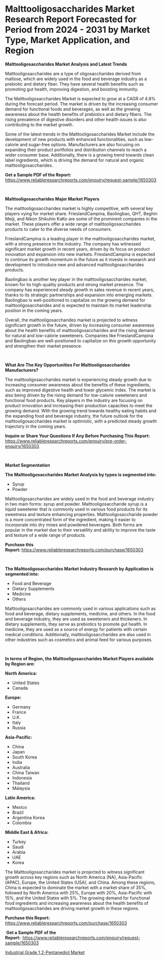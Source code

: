 <p><h1>Malttooligosaccharides Market Research Report Forecasted for Period from 2024 -  2031 by Market Type, Market Application, and Region</h1></p><p><strong>Malttooligosaccharides Market Analysis and Latest Trends</strong></p>
<p><p>Malttooligosaccharides are a type of oligosaccharides derived from maltose, which are widely used in the food and beverage industry as a prebiotic and dietary fiber. They have several health benefits such as promoting gut health, improving digestion, and boosting immunity.</p><p>The Malttooligosaccharides Market is expected to grow at a CAGR of 4.8% during the forecast period. The market is driven by the increasing consumer demand for functional foods and beverages, as well as the growing awareness about the health benefits of prebiotics and dietary fibers. The rising prevalence of digestive disorders and other health issues is also contributing to the market growth.</p><p>Some of the latest trends in the Malttooligosaccharides Market include the development of new products with enhanced functionalities, such as low-calorie and sugar-free options. Manufacturers are also focusing on expanding their product portfolios and distribution channels to reach a wider consumer base. Additionally, there is a growing trend towards clean label ingredients, which is driving the demand for natural and organic malttooligosaccharides.</p></p>
<p><strong>Get a Sample PDF of the Report:&nbsp;</strong> <a href="https://www.reliableresearchreports.com/enquiry/request-sample/1650303">https://www.reliableresearchreports.com/enquiry/request-sample/1650303</a></p>
<p>&nbsp;</p>
<p><strong>Malttooligosaccharides Major Market Players</strong></p>
<p><p>The malttooligosaccharides market is highly competitive, with several key players vying for market share. FrieslandCampina, Baolingbao, QHT, Beghin Meiji, and Nikon Shikuhin KaKo are some of the prominent companies in the market. These players offer a wide range of malttooligosaccharides products to cater to the diverse needs of consumers.</p><p>FrieslandCampina is a leading player in the malttooligosaccharides market, with a strong presence in the industry. The company has witnessed significant market growth in recent years, driven by its focus on product innovation and expansion into new markets. FrieslandCampina is expected to continue its growth momentum in the future as it invests in research and development to introduce new and advanced malttooligosaccharides products.</p><p>Baolingbao is another key player in the malttooligosaccharides market, known for its high-quality products and strong market presence. The company has experienced steady growth in sales revenue in recent years, thanks to its strategic partnerships and expansion into emerging markets. Baolingbao is well-positioned to capitalize on the growing demand for malttooligosaccharides and is expected to maintain its market leadership position in the coming years.</p><p>Overall, the malttooligosaccharides market is projected to witness significant growth in the future, driven by increasing consumer awareness about the health benefits of malttooligosaccharides and the rising demand for natural and low-calorie sweeteners. Companies like FrieslandCampina and Baolingbao are well-positioned to capitalize on this growth opportunity and strengthen their market presence.</p></p>
<p>&nbsp;</p>
<p><strong>What Are The Key Opportunities For Malttooligosaccharides Manufacturers?</strong></p>
<p><p>The malttooligosaccharides market is experiencing steady growth due to increasing consumer awareness about the benefits of these ingredients, such as improved digestive health and lower glycemic index. The market is also being driven by the rising demand for low-calorie sweeteners and functional food products. Key players in the industry are focusing on product innovation and increasing their production capacities to meet the growing demand. With the growing trend towards healthy eating habits and the expanding food and beverage industry, the future outlook for the malttooligosaccharides market is optimistic, with a predicted steady growth trajectory in the coming years.</p></p>
<p><strong>Inquire or Share Your Questions If Any Before Purchasing This Report:</strong> <a href="https://www.reliableresearchreports.com/enquiry/pre-order-enquiry/1650303">https://www.reliableresearchreports.com/enquiry/pre-order-enquiry/1650303</a></p>
<p>&nbsp;</p>
<p><strong>Market Segmentation</strong></p>
<p><strong>The Malttooligosaccharides Market Analysis by types is segmented into:</strong></p>
<p><ul><li>Syrup</li><li>Powder</li></ul></p>
<p><p>Malttooligosaccharides are widely used in the food and beverage industry in two main forms: syrup and powder. Malttooligosaccharide syrup is a liquid sweetener that is commonly used in various food products for its sweetness and texture enhancing properties. Malttooligosaccharide powder is a more concentrated form of the ingredient, making it easier to incorporate into dry mixes and powdered beverages. Both forms are popular in the market due to their versatility and ability to improve the taste and texture of a wide range of products.</p></p>
<p><strong>Purchase this Report:&nbsp;</strong><a href="https://www.reliableresearchreports.com/purchase/1650303">https://www.reliableresearchreports.com/purchase/1650303</a></p>
<p>&nbsp;</p>
<p><strong>The Malttooligosaccharides Market Industry Research by Application is segmented into:</strong></p>
<p><ul><li>Food and Beverage</li><li>Dietary Supplements</li><li>Medicine</li><li>Others</li></ul></p>
<p><p>Malttooligosaccharides are commonly used in various applications such as food and beverage, dietary supplements, medicine, and others. In the food and beverage industry, they are used as sweeteners and thickeners. In dietary supplements, they serve as prebiotics to promote gut health. In medicine, they are used as a source of energy for patients with certain medical conditions. Additionally, malttooligosaccharides are also used in other industries such as cosmetics and animal feed for various purposes.</p></p>
<p>&nbsp;</p>
<p><strong>In terms of Region, the Malttooligosaccharides Market Players available by Region are:</strong></p>
<p>
    <p> <strong> North America: </strong>
        <ul>
            <li>United States</li>
            <li>Canada</li>
        </ul>
        </p> 
    <p> <strong> Europe: </strong>
        <ul>
            <li>Germany</li>
            <li>France</li>
            <li>U.K.</li>
            <li>Italy</li>
            <li>Russia</li>
        </ul>
        </p> 
    <p> <strong> Asia-Pacific: </strong>
        <ul>
            <li>China</li>
            <li>Japan</li>
            <li>South Korea</li>
            <li>India</li>
            <li>Australia</li>
            <li>China Taiwan</li>
            <li>Indonesia</li>
            <li>Thailand</li>
            <li>Malaysia</li>
        </ul>
        </p> 
    <p> <strong> Latin America: </strong>
        <ul>
            <li>Mexico</li>
            <li>Brazil</li>
            <li>Argentina Korea</li>
            <li>Colombia</li>
        </ul>
        </p> 
    <p> <strong> Middle East & Africa: </strong>
        <ul>
            <li>Turkey</li>
            <li>Saudi</li>
            <li>Arabia</li>
            <li>UAE</li>
            <li>Korea</li>
        </ul>
    </p>
    </p>
<p><p>The Malttooligosaccharides market is projected to witness significant growth across key regions such as North America (NA), Asia-Pacific (APAC), Europe, the United States (USA), and China. Among these regions, China is expected to dominate the market with a market share of 35%, followed by North America with 25%, Europe with 20%, Asia-Pacific with 15%, and the United States with 5%. The growing demand for functional food ingredients and increasing awareness about the health benefits of malttooligosaccharides are driving market growth in these regions.</p></p>
<p><strong>Purchase this Report: </strong><a href="https://www.reliableresearchreports.com/purchase/1650303">https://www.reliableresearchreports.com/purchase/1650303</a></p>
<p>&nbsp;<strong>Get a Sample PDF of the Report:&nbsp;&nbsp;</strong><a href="https://www.reliableresearchreports.com/enquiry/request-sample/1650303">https://www.reliableresearchreports.com/enquiry/request-sample/1650303</a></p>
<p><strong></strong></p>
<p><p><a href="https://github.com/santosh758595/Market-Research-Report-List-3/blob/main/industrial-grade-12-pentanediol-market.md">Industrial Grade 1,2-Pentanediol Market</a></p></p>